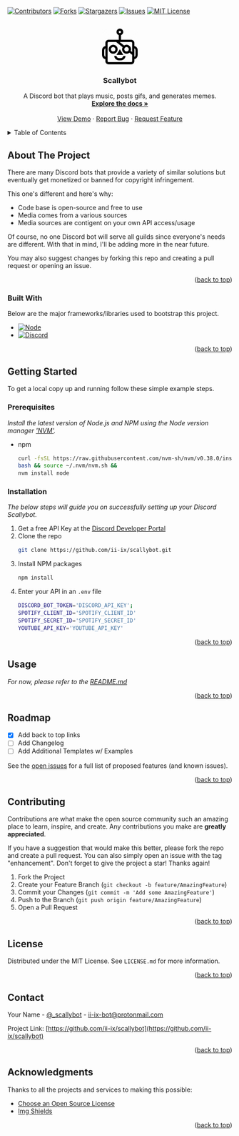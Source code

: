 <a name="readme-top"></a>
<!-- PROJECT SHIELDS -->
[![Contributors][contributors-shield]][contributors-url]
[![Forks][forks-shield]][forks-url]
[![Stargazers][stars-shield]][stars-url]
[![Issues][issues-shield]][issues-url]
[![MIT License][license-shield]][license-url]

<!-- PROJECT LOGO -->
<br />
<div align="center">
  <a href="https://github.com/ii-ix/scallybot">
    <img src="assets/images/logo.png" alt="Logo" width="80" height="80">
  </a>
  <h3 align="center">Scallybot</h3>
  <p align="center">
    A Discord bot that plays music, posts gifs, and generates memes.
    <br />
    <a href="https://github.com/ii-ix/scallybot"><strong>Explore the docs »</strong></a>
    <br />
    <br />
    <a href="https://github.com/ii-ix/scallybot">View Demo</a>
    ·
    <a href="https://github.com/ii-ix/scallybot/issues">Report Bug</a>
    ·
    <a href="https://github.com/ii-ix/scallybot/issues">Request Feature</a>
  </p>
</div>

<!-- TABLE OF CONTENTS -->
<details>
  <summary>Table of Contents</summary>
  <ol>
    <li>
      <a href="#about-the-project">About The Project</a>
      <ul>
        <li><a href="#built-with">Built With</a></li>
      </ul>
    </li>
    <li>
      <a href="#getting-started">Getting Started</a>
      <ul>
        <li><a href="#prerequisites">Prerequisites</a></li>
        <li><a href="#installation">Installation</a></li>
      </ul>
    </li>
    <li><a href="#usage">Usage</a></li>
    <li><a href="#roadmap">Roadmap</a></li>
    <li><a href="#contributing">Contributing</a></li>
    <li><a href="#license">License</a></li>
    <li><a href="#contact">Contact</a></li>
    <li><a href="#acknowledgments">Acknowledgments</a></li>
  </ol>
</details>

## About The Project

There are many Discord bots that provide a variety of similar solutions but eventually get monetized or banned for copyright infringement. 

This one's different and here's why:
* Code base is open-source and free to use
* Media comes from a various sources
* Media sources are contigent on your own API access/usage 

Of course, no one Discord bot will serve all guilds since everyone's needs are different. With that in mind, I'll be adding more in the near future. 

You may also suggest changes by forking this repo and creating a pull request or opening an issue.

<p align="right">(<a href="#readme-top">back to top</a>)</p>

### Built With

Below are the major  frameworks/libraries used to bootstrap this project.

* [![Node][Node.js]][Node-url]
* [![Discord][Discord.js]][Discord-url]

<p align="right">(<a href="#readme-top">back to top</a>)</p>

<!-- GETTING STARTED -->

## Getting Started

To get a local copy up and running follow these simple example steps.

### Prerequisites

_Install the latest version of Node.js and NPM using the Node version manager ['NVM'](https://nvm.sh/)._
* npm
  ```sh
  curl -fsSL https://raw.githubusercontent.com/nvm-sh/nvm/v0.38.0/install.sh | 
  bash && source ~/.nvm/nvm.sh && 
  nvm install node
  ```

### Installation

_The below steps will guide you on successfully setting up your Discord Scallybot._

1. Get a free API Key at the [Discord Developer Portal](https://discord.com/developers/applications/)
2. Clone the repo
   ```sh
   git clone https://github.com/ii-ix/scallybot.git
   ```
3. Install NPM packages
   ```sh
   npm install
   ```
4. Enter your API in an `.env` file
   ```bash
   DISCORD_BOT_TOKEN='DISCORD_API_KEY';
   SPOTIFY_CLIENT_ID='SPOTIFY_CLIENT_ID'
   SPOTIFY_SECRET_ID='SPOTIFY_SECRET_ID'
   YOUTUBE_API_KEY='YOUTUBE_API_KEY'
   ```

<p align="right">(<a href="#readme-top">back to top</a>)</p>

<!-- USAGE EXAMPLES -->

## Usage

_For now, please refer to the [README.md](https://github.com/ii-ix/scallybot/blob/main/README.md)_

<p align="right">(<a href="#readme-top">back to top</a>)</p>

<!-- ROADMAP -->

## Roadmap

- [x] Add back to top links
- [ ] Add Changelog
- [ ] Add Additional Templates w/ Examples

See the [open issues](https://github.com/ii-ix/scallybot/issues) for a full list of proposed features (and known issues).

<p align="right">(<a href="#readme-top">back to top</a>)</p>

<!-- CONTRIBUTING -->

## Contributing

Contributions are what make the open source community such an amazing place to learn, inspire, and create. Any contributions you make are **greatly appreciated**.

If you have a suggestion that would make this better, please fork the repo and create a pull request. You can also simply open an issue with the tag "enhancement".
Don't forget to give the project a star! Thanks again!

1. Fork the Project
2. Create your Feature Branch (`git checkout -b feature/AmazingFeature`)
3. Commit your Changes (`git commit -m 'Add some AmazingFeature'`)
4. Push to the Branch (`git push origin feature/AmazingFeature`)
5. Open a Pull Request

<p align="right">(<a href="#readme-top">back to top</a>)</p>

<!-- LICENSE -->

## License

Distributed under the MIT License. See `LICENSE.md` for more information.

<p align="right">(<a href="#readme-top">back to top</a>)</p>

<!-- CONTACT -->

## Contact

Your Name - [@_scallybot](https://twitter.com/_scallybot) - ii-ix-bot@protonmail.com

Project Link: [https://github.com/ii-ix/scallybot](https://github.com/ii-ix/scallybot)

<p align="right">(<a href="#readme-top">back to top</a>)</p>

<!-- ACKNOWLEDGMENTS -->

## Acknowledgments

Thanks to all the projects and services to making this possible: 

* [Choose an Open Source License](https://choosealicense.com)
* [Img Shields](https://shields.io)


<p align="right">(<a href="#readme-top">back to top</a>)</p>

<!-- MARKDOWN LINKS & IMAGES -->
<!-- https://www.markdownguide.org/basic-syntax/#reference-style-links -->
[contributors-shield]: https://img.shields.io/github/contributors/ii-ix/scallybot.svg?style=for-the-badge
[contributors-url]: https://github.com/ii-ix/scallybot/graphs/contributors
[forks-shield]: https://img.shields.io/github/forks/ii-ix/scallybot.svg?style=for-the-badge
[forks-url]: https://github.com/ii-ix/scallybot/network/members
[stars-shield]: https://img.shields.io/github/stars/ii-ix/scallybot.svg?style=for-the-badge
[stars-url]: https://github.com/ii-ix/scallybot/stargazers
[issues-shield]: https://img.shields.io/github/issues/ii-ix/scallybot.svg?style=for-the-badge
[issues-url]: https://github.com/ii-ix/scallybot/issues
[license-shield]: https://img.shields.io/github/license/ii-ix/scallybot.svg?style=for-the-badge
[license-url]: https://github.com/ii-ix/scallybot/blob/master/LICENSE.txt
[Discord.js]: https://img.shields.io/discord/1009899250026565665?logo=discord&label=discord.js
[Discord-url]: https://discordjs.guide
[Node.js]: https://img.shields.io/node/v/latest?logo=nodedotjs&style=plastic
[Node-url]: https://nodejs.org/